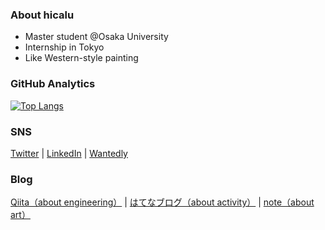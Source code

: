 ### About hicalu
- Master student @Osaka University
- Internship in Tokyo
- Like Western-style painting

### GitHub Analytics
[![Top Langs](https://github-readme-stats.vercel.app/api/top-langs/?username=hshicalu&hide=jupyter%20notebook)](https://github.com/anuraghazra/github-readme-stats)

### SNS
[Twitter](https://twitter.com/satohicalu) | [LinkedIn](https://www.linkedin.com/in/satohicalu) | [Wantedly](https://www.wantedly.com/id/satohicalu)

### Blog
[Qiita（about engineering）](https://qiita.com/hshicalu) | [はてなブログ（about activity）](https://satohicalu.hatenablog.com) | [note（about art）](https://note.com/satohicalu/)
